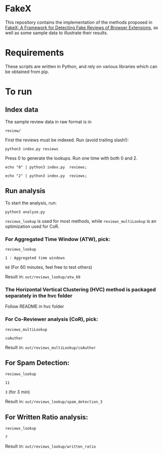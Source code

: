 # FakeX

This repository contains the implementation of the methods proposed in [FakeX: A Framework for Detecting Fake Reviews of Browser Extensions](https://www.cse.chalmers.se/research/group/security/fakex/), as well as some sample data to illustrate their results.

# Requirements

These scripts are written in Python, and rely on various libraries which can be obtained from pip.

# To run

## Index data
The sample review data in raw format is in

  ```review/```

First the reviews must be indexed.
Run (avoid trailing slash!):

  ```python3 index.py reviews```


Press 0 to generate the lookups.
Run one time with both 0 and 2.

  ```echo "0" | python3 index.py  reviews;```

  ```echo "2" | python3 index.py  reviews;```


## Run analysis
To start the analysis, run:

  ```python3 analyze.py```

```reviews_lookup``` is used for most methods,
while ```reviews_multiLookup``` is an optimization used for CoR.


### For Aggregated Time Window (ATW), pick:

```reviews_lookup```

```1 : Aggregated time windows```

```60```  (For 60 minutes, feel free to test others)

Result in: ```out/reviews_lookup/atw_60```

### The Horizontal Vertical Clustering (HVC) method is packaged separately in the hvc folder

Follow README in hvc folder

### For Co-Reviewer analysis (CoR), pick:

```reviews_multiLookup```

```coAuthor```

Result in: ```out/reviews_multiLookup/coAuthor```

## For Spam Detection:

```reviews_lookup```

```11```

```3``` (for 3 min)

Result in: ```out/reviews_lookup/spam_detection_3```


## For Written Ratio analysis:

```reviews_lookup```

```7```

Result in: ```out/reviews_lookup/written_ratio```


